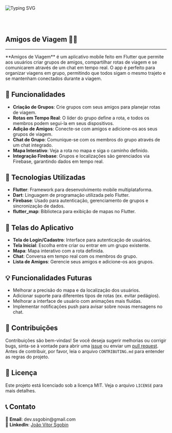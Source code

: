 <div>
  <img src="https://readme-typing-svg.demolab.com?font=Fira+Code&pause=1000&width=435&lines=Bem-vindo(a)!;Este+é+o+projeto+Amigos+de+Viagem;Organize+sua+viagem+com+amigos;Divirta-se+e+viaje+mais!" alt="Typing SVG" />
</div>

<br><br>

<h2 align="left">Amigos de Viagem 🚗💬</h2>
<hr>

<p align="left">
  **Amigos de Viagem** é um aplicativo mobile feito em Flutter que permite aos usuários criar grupos de amigos, compartilhar rotas de viagem e se comunicarem através de um chat em tempo real. O app é perfeito para organizar viagens em grupo, permitindo que todos sigam o mesmo trajeto e se mantenham conectados durante a viagem.
</p>

<h2 align="left">🎯 Funcionalidades</h2>
<ul>
  <li><strong>Criação de Grupos</strong>: Crie grupos com seus amigos para planejar rotas de viagem.</li>
  <li><strong>Rotas em Tempo Real</strong>: O líder do grupo define a rota, e todos os membros podem segui-la em seus dispositivos.</li>
  <li><strong>Adição de Amigos</strong>: Conecte-se com amigos e adicione-os aos seus grupos de viagem.</li>
  <li><strong>Chat de Grupo</strong>: Comunique-se com os membros do grupo através de um chat integrado.</li>
  <li><strong>Mapa Interativo</strong>: Veja a rota no mapa e siga o caminho definido.</li>
  <li><strong>Integração Firebase</strong>: Grupos e localizações são gerenciados via Firebase, garantindo dados em tempo real.</li>
</ul>

<h2 align="left">🚀 Tecnologias Utilizadas</h2>
<ul>
  <li><strong>Flutter</strong>: Framework para desenvolvimento mobile multiplataforma.</li>
  <li><strong>Dart</strong>: Linguagem de programação utilizada pelo Flutter.</li>
  <li><strong>Firebase</strong>: Usado para autenticação, gerenciamento de grupos e sincronização de dados.</li>
  <li><strong>flutter_map</strong>: Biblioteca para exibição de mapas no Flutter.</li>
</ul>

<h2 align="left">📲 Telas do Aplicativo</h2>
<ul>
  <li><strong>Tela de Login/Cadastro</strong>: Interface para autenticação de usuários.</li>
  <li><strong>Tela Inicial</strong>: Escolha entre criar ou entrar em um grupo existente.</li>
  <li><strong>Mapa</strong>: Mapa interativo com a rota definida.</li>
  <li><strong>Chat</strong>: Conversa em tempo real com os membros do grupo.</li>
  <li><strong>Lista de Amigos</strong>: Gerencie seus amigos e adicione-os aos grupos.</li>
</ul>

<h2 align="left">💡 Funcionalidades Futuras</h2>
<ul>
  <li>Melhorar a precisão do mapa e da localização dos usuários.</li>
  <li>Adicionar suporte para diferentes tipos de rotas (ex. evitar pedágios).</li>
  <li>Melhorar a interface de usuário com animações mais fluídas.</li>
  <li>Implementar notificações push para avisar sobre novas mensagens no chat.</li>
</ul>

<h2 align="left">🤝 Contribuições</h2>
<p align="left">
  Contribuições são bem-vindas! Se você deseja sugerir melhorias ou corrigir bugs, sinta-se à vontade para abrir uma <a href="https://github.com/seu-usuario/amigos-de-viagem/issues" target="_blank">issue</a> ou enviar um <a href="https://github.com/seu-usuario/amigos-de-viagem/pulls" target="_blank">pull request</a>. Antes de contribuir, por favor, leia o arquivo <code>CONTRIBUTING.md</code> para entender as regras do projeto.
</p>

<h2 align="left">📝 Licença</h2>
<p align="left">
  Este projeto está licenciado sob a licença MIT. Veja o arquivo <code>LICENSE</code> para mais detalhes.
</p>

<h2 align="left">📞 Contato</h2>
<p>
  📧 <strong>Email</strong>: dev.ssgobin@gmail.com<br>
  🔗 <strong>LinkedIn</strong>: <a href="https://www.linkedin.com/in/jo%C3%A3o-vitor-sgobin-4a4556211/" target="_blank">João Vitor Sgobin</a>
</p>
